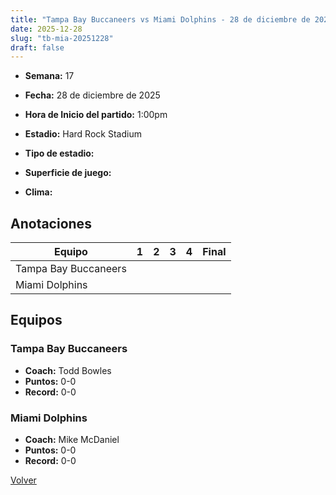 ```yaml
---
title: "Tampa Bay Buccaneers vs Miami Dolphins - 28 de diciembre de 2025"
date: 2025-12-28
slug: "tb-mia-20251228"
draft: false
---
```


* **Semana:** 17
* **Fecha:** 28 de diciembre de 2025

* **Hora de Inicio del partido:** 1:00pm
* **Estadio:** Hard Rock Stadium
* **Tipo de estadio:** 
* **Superficie de juego:** 
* **Clima:** 





## Anotaciones
| Equipo | 1 | 2 | 3 | 4 | Final |
|--------|---|---|---|---|-------|
| Tampa Bay Buccaneers  |   |   |   |    |  |
| Miami Dolphins  |   |   |   |    |  |


## Equipos


### Tampa Bay Buccaneers
* **Coach:** Todd Bowles
* **Puntos:** 0-0
* **Record:** 0-0

### Miami Dolphins
* **Coach:** Mike McDaniel
* **Puntos:** 0-0
* **Record:** 0-0


[Volver](/historia/2025)
